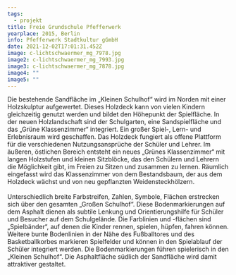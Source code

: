 ```yaml
---
tags:
  - projekt
title: Freie Grundschule Pfefferwerk
yearplace: 2015, Berlin
info: Pfefferwerk Stadtkultur gGmbH
date: 2021-12-02T17:01:31.452Z
image: c-lichtschwaermer_mg_7978.jpg
image2: c-lichtschwaermer_mg_7993.jpg
image3: c-lichtschwaermer_mg_7878.jpg
image4: ""
image5: ""
---
```

Die bestehende Sandfläche im „Kleinen Schulhof“ wird im Norden mit einer Holzskulptur aufgewertet. Dieses Holzdeck kann von vielen Kindern gleichzeitig genutzt werden und bildet den Höhepunkt der Spielfläche. In der neuen Holzlandschaft sind der Schulgarten, eine Sandspielfläche und das „Grüne Klassenzimmer“ integriert. Ein großer Spiel-, Lern- und Erlebnisraum wird geschaffen. Das Holzdeck fungiert als offene Plattform für die verschiedenen Nutzungsansprüche der Schüler und Lehrer. Im äußeren, östlichen Bereich entsteht ein neues „Grünes Klassenzimmer“ mit langen Holzstufen und kleinen Sitzblöcke, das den Schülern und Lehrern die Möglichkeit gibt, im Freien zu Sitzen und zusammen zu lernen. Räumlich eingefasst wird das Klassenzimmer von dem Bestandsbaum, der aus dem Holzdeck wächst und von neu gepflanzten Weidensteckhölzern.\
\
Unterschiedlich breite Farbstreifen, Zahlen, Symbole, Flächen erstrecken sich über den gesamten „Großen Schulhof“. Diese Bodenmarkierungen auf dem Asphalt dienen als subtile Lenkung und Orientierungshilfe für Schüler und Besucher auf dem Schulgelände. Die Farblinien und -flächen sind „Spielbänder“, auf denen die Kinder rennen, spielen, hüpfen, fahren können. Weitere bunte Bodenlinien in der Nähe des Fußballtores und des Basketballkorbes markieren Spielfelder und können in den Spielablauf der Schüler integriert werden. Die Bodenmarkierungen führen spielerisch in den „Kleinen Schulhof“. Die Asphaltfläche südlich der Sandfläche wird damit attraktiver gestaltet.